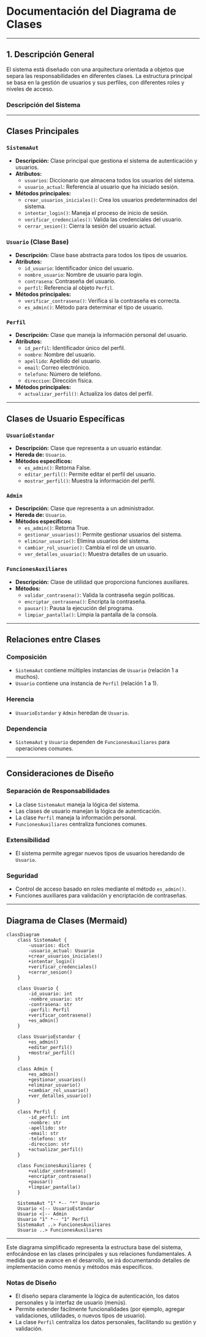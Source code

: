 # Documentación del Diagrama de Clases

---

## 1. Descripción General

El sistema está diseñado con una arquitectura orientada a objetos que separa las responsabilidades en diferentes clases. La estructura principal se basa en la gestión de usuarios y sus perfiles, con diferentes roles y niveles de acceso.

### Descripción del Sistema

---

## Clases Principales

### `SistemaAut`

* **Descripción:** Clase principal que gestiona el sistema de autenticación y usuarios.
* **Atributos:**
    * `usuarios`: Diccionario que almacena todos los usuarios del sistema.
    * `usuario_actual`: Referencia al usuario que ha iniciado sesión.
* **Métodos principales:**
    * `crear_usuarios_iniciales()`: Crea los usuarios predeterminados del sistema.
    * `intentar_login()`: Maneja el proceso de inicio de sesión.
    * `verificar_credenciales()`: Valida las credenciales del usuario.
    * `cerrar_sesion()`: Cierra la sesión del usuario actual.

### `Usuario` (Clase Base)

* **Descripción:** Clase base abstracta para todos los tipos de usuarios.
* **Atributos:**
    * `id_usuario`: Identificador único del usuario.
    * `nombre_usuario`: Nombre de usuario para login.
    * `contrasena`: Contraseña del usuario.
    * `perfil`: Referencia al objeto `Perfil`.
* **Métodos principales:**
    * `verificar_contrasena()`: Verifica si la contraseña es correcta.
    * `es_admin()`: Método para determinar el tipo de usuario.

### `Perfil`

* **Descripción:** Clase que maneja la información personal del usuario.
* **Atributos:**
    * `id_perfil`: Identificador único del perfil.
    * `nombre`: Nombre del usuario.
    * `apellido`: Apellido del usuario.
    * `email`: Correo electrónico.
    * `telefono`: Número de teléfono.
    * `direccion`: Dirección física.
* **Métodos principales:**
    * `actualizar_perfil()`: Actualiza los datos del perfil.

---

## Clases de Usuario Específicas

### `UsuarioEstandar`

* **Descripción:** Clase que representa a un usuario estándar.
* **Hereda de:** `Usuario`.
* **Métodos específicos:**
    * `es_admin()`: Retorna False.
    * `editar_perfil()`: Permite editar el perfil del usuario.
    * `mostrar_perfil()`: Muestra la información del perfil.

### `Admin`

* **Descripción:** Clase que representa a un administrador.
* **Hereda de:** `Usuario`.
* **Métodos específicos:**
    * `es_admin()`: Retorna True.
    * `gestionar_usuarios()`: Permite gestionar usuarios del sistema.
    * `eliminar_usuario()`: Elimina usuarios del sistema.
    * `cambiar_rol_usuario()`: Cambia el rol de un usuario.
    * `ver_detalles_usuario()`: Muestra detalles de un usuario.

### `FuncionesAuxiliares`

* **Descripción:** Clase de utilidad que proporciona funciones auxiliares.
* **Métodos:**
    * `validar_contrasena()`: Valida la contraseña según políticas.
    * `encriptar_contrasena()`: Encripta la contraseña.
    * `pausar()`: Pausa la ejecución del programa.
    * `limpiar_pantalla()`: Limpia la pantalla de la consola.

---

## Relaciones entre Clases

### Composición

* `SistemaAut` contiene múltiples instancias de `Usuario` (relación 1 a muchos).
* `Usuario` contiene una instancia de `Perfil` (relación 1 a 1).

### Herencia

* `UsuarioEstandar` y `Admin` heredan de `Usuario`.

### Dependencia

* `SistemaAut` y `Usuario` dependen de `FuncionesAuxiliares` para operaciones comunes.

---

## Consideraciones de Diseño

### Separación de Responsabilidades

* La clase `SistemaAut` maneja la lógica del sistema.
* Las clases de usuario manejan la lógica de autenticación.
* La clase `Perfil` maneja la información personal.
* `FuncionesAuxiliares` centraliza funciones comunes.

### Extensibilidad

* El sistema permite agregar nuevos tipos de usuarios heredando de `Usuario`.

### Seguridad

* Control de acceso basado en roles mediante el método `es_admin()`.
* Funciones auxiliares para validación y encriptación de contraseñas.

---

## Diagrama de Clases (Mermaid) 

```mermaid
classDiagram
    class SistemaAut {
        -usuarios: dict
        -usuario_actual: Usuario
        +crear_usuarios_iniciales()
        +intentar_login()
        +verificar_credenciales()
        +cerrar_sesion()
    }

    class Usuario {
        -id_usuario: int
        -nombre_usuario: str
        -contrasena: str
        -perfil: Perfil
        +verificar_contrasena()
        +es_admin()
    }

    class UsuarioEstandar {
        +es_admin()
        +editar_perfil()
        +mostrar_perfil()
    }

    class Admin {
        +es_admin()
        +gestionar_usuarios()
        +eliminar_usuario()
        +cambiar_rol_usuario()
        +ver_detalles_usuario()
    }

    class Perfil {
        -id_perfil: int
        -nombre: str
        -apellido: str
        -email: str
        -telefono: str
        -direccion: str
        +actualizar_perfil()
    }

    class FuncionesAuxiliares {
        +validar_contrasena()
        +encriptar_contrasena()
        +pausar()
        +limpiar_pantalla()
    }

    SistemaAut "1" *-- "*" Usuario
    Usuario <|-- UsuarioEstandar
    Usuario <|-- Admin
    Usuario "1" *-- "1" Perfil
    SistemaAut ..> FuncionesAuxiliares
    Usuario ..> FuncionesAuxiliares
```

---

Este diagrama simplificado representa la estructura base del sistema, enfocándose en las clases principales y sus relaciones fundamentales. 
A medida que se avance en el desarrollo, se irá documentando detalles de implementación como menús y métodos más específicos.

### Notas de Diseño
- El diseño separa claramente la lógica de autenticación, los datos personales y la interfaz de usuario (menús).
- Permite extender fácilmente funcionalidades (por ejemplo, agregar validaciones, utilidades, o nuevos tipos de usuario).
- La clase `Perfil` centraliza los datos personales, facilitando su gestión y validación.
